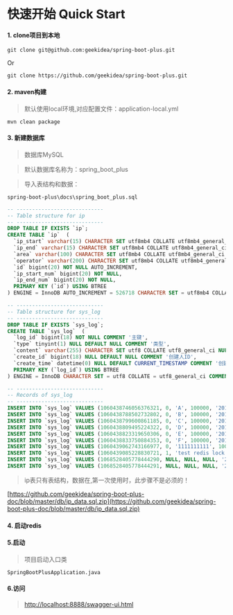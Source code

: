 # 快速开始 Quick Start

#### 1. clone项目到本地

```shell script
git clone git@github.com:geekidea/spring-boot-plus.git
```
Or

```shell script
git clone https://github.com/geekidea/spring-boot-plus.git
```

#### 2. maven构建
> 默认使用local环境,对应配置文件：application-local.yml
```shell script
mvn clean package
```

#### 3. 新建数据库
> 数据库MySQL

> 默认数据库名称为：spring_boot_plus

> 导入表结构和数据：

    spring-boot-plus\docs\spring_boot_plus.sql
    
```sql
-- ----------------------------
-- Table structure for ip
-- ----------------------------
DROP TABLE IF EXISTS `ip`;
CREATE TABLE `ip`  (
  `ip_start` varchar(15) CHARACTER SET utf8mb4 COLLATE utf8mb4_general_ci NOT NULL,
  `ip_end` varchar(15) CHARACTER SET utf8mb4 COLLATE utf8mb4_general_ci NOT NULL,
  `area` varchar(100) CHARACTER SET utf8mb4 COLLATE utf8mb4_general_ci NOT NULL,
  `operator` varchar(200) CHARACTER SET utf8mb4 COLLATE utf8mb4_general_ci NOT NULL,
  `id` bigint(20) NOT NULL AUTO_INCREMENT,
  `ip_start_num` bigint(20) NOT NULL,
  `ip_end_num` bigint(20) NOT NULL,
  PRIMARY KEY (`id`) USING BTREE
) ENGINE = InnoDB AUTO_INCREMENT = 526718 CHARACTER SET = utf8mb4 COLLATE = utf8mb4_general_ci ROW_FORMAT = Dynamic;

-- ----------------------------
-- Table structure for sys_log
-- ----------------------------
DROP TABLE IF EXISTS `sys_log`;
CREATE TABLE `sys_log`  (
  `log_id` bigint(18) NOT NULL COMMENT '主键',
  `type` tinyint(1) NULL DEFAULT NULL COMMENT '类型',
  `content` varchar(255) CHARACTER SET utf8 COLLATE utf8_general_ci NULL DEFAULT NULL COMMENT '内容',
  `create_id` bigint(18) NULL DEFAULT NULL COMMENT '创建人ID',
  `create_time` datetime(0) NULL DEFAULT CURRENT_TIMESTAMP COMMENT '创建时间',
  PRIMARY KEY (`log_id`) USING BTREE
) ENGINE = InnoDB CHARACTER SET = utf8 COLLATE = utf8_general_ci COMMENT = '系统日志' ROW_FORMAT = Dynamic;

-- ----------------------------
-- Records of sys_log
-- ----------------------------
INSERT INTO `sys_log` VALUES (1060438746056376321, 0, 'A', 100000, '2018-11-08 15:41:58');
INSERT INTO `sys_log` VALUES (1060438788502732802, 0, 'B', 100000, '2018-11-08 15:42:08');
INSERT INTO `sys_log` VALUES (1060438799600861185, 0, 'C', 100000, '2018-11-08 15:42:10');
INSERT INTO `sys_log` VALUES (1060438809495224322, 0, 'D', 100000, '2018-11-08 15:42:13');
INSERT INTO `sys_log` VALUES (1060438823319650306, 0, 'E', 100000, '2018-11-08 15:42:16');
INSERT INTO `sys_log` VALUES (1060438833750884353, 0, 'F', 100000, '2018-11-08 15:42:18');
INSERT INTO `sys_log` VALUES (1060439062743166977, 0, '1111111111', 100000, '2018-11-08 15:43:13');
INSERT INTO `sys_log` VALUES (1060439085228830721, 1, 'test redis lock ffbb79f6-9efe-4608-b204-fde5279b107f', 100000, '2018-11-16 16:46:35');
INSERT INTO `sys_log` VALUES (1068528405778444290, NULL, NULL, NULL, '2018-11-30 23:33:21');
INSERT INTO `sys_log` VALUES (1068528405778444291, NULL, NULL, NULL, '2018-11-30 23:33:21');

```
> ip表只有表结构，数据在,第一次使用时，此步骤不是必须的！

[https://github.com/geekidea/spring-boot-plus-doc/blob/master/db/ip_data.sql.zip](https://github.com/geekidea/spring-boot-plus-doc/blob/master/db/ip_data.sql.zip)

#### 4. 启动redis

#### 5.启动
> 项目启动入口类
```text
SpringBootPlusApplication.java
```

#### 6.访问
> [http://localhost:8888/swagger-ui.html](http://localhost:8888/swagger-ui.html)
